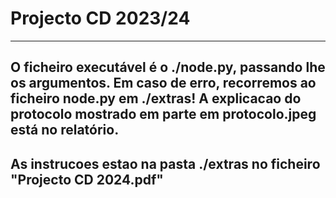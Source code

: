 # Projecto CD 2023/24
-----------------------------------------------------------------
O ficheiro executável é o ./node.py, passando lhe os argumentos. Em caso de erro, recorremos ao ficheiro node.py em ./extras!
A explicacao do protocolo mostrado em parte em protocolo.jpeg está no relatório.
----------------------------------------------------------------
As instrucoes estao na pasta ./extras no ficheiro "Projecto CD 2024.pdf"
----------------------------------------------------------------
